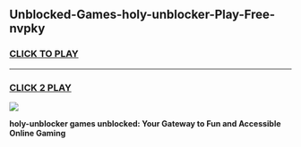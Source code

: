
## Unblocked-Games-holy-unblocker-Play-Free-nvpky
<h3>
<a href="https://premium76.site?title=holy-unblocker&ref=20M">CLICK TO PLAY</a></h3>
<hr>

<h3>
<a href="https://premium76.site?title=holy-unblocker&ref=20M">CLICK 2 PLAY</a>
  
</h3>

<a href="https://premium76.site?title=holy-unblocker&ref=19M"><img src="https://clearcache.store/games.png"></a>


**holy-unblocker games unblocked: Your Gateway to Fun and Accessible Online Gaming**
